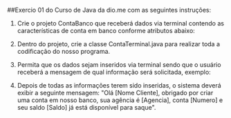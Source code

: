 ##Exercio 01 do Curso de Java da dio.me com as seguintes instruções:


1) Crie o projeto ContaBanco que receberá dados via terminal contendo as características de conta em banco conforme atributos abaixo:

2) Dentro do projeto, crie a classe ContaTerminal.java para realizar toda a codificação do nosso programa.

3) Permita que os dados sejam inseridos via terminal sendo que o usuário receberá a mensagem de qual informação será solicitada, exemplo:

4) Depois de todas as informações terem sido inseridas, o sistema deverá exibir a seguinte mensagem:
"Olá [Nome Cliente], obrigado por criar uma conta em nosso banco, sua agência é [Agencia], conta [Numero] e seu saldo [Saldo] já está disponível para saque".